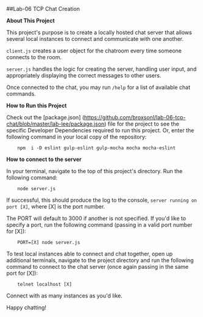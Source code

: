 ##Lab-06 TCP Chat Creation

**About This Project**

This project's purpose is to create a locally hosted chat server that allows several local instances to connect and communicate with one another.

`client.js` creates a user object for the chatroom every time someone connects to the room.

`server.js` handles the logic for creating the server, handling user input, and appropriately displaying the correct messages to other users.

Once connected to the chat, you may run `/help` for a list of available chat commands.

**How to Run this Project**

Check out the [package.json] (https://github.com/broxsonl/lab-06-tcp-chat/blob/master/lab-lee/package.json) file for the project to see the specific Developer Dependencies required to run this project. Or, enter the following command in your local copy of the repository:

        npm  i -D eslint gulp-eslint gulp-mocha mocha mocha-eslint

**How to connect to the server**

In your terminal, navigate to the top of this project's directory. Run the following command:

        node server.js

If successful, this should produce the log to the console, `server running on port [X]`, where [X] is the port number.

The PORT will default to 3000 if another is not specified. If you'd like to specify a port, run the following command (passing in a valid port number for [X]):

        PORT=[X] node server.js

To test local instances able to connect and chat together, open up additional terminals, navigate to the project directory and run the following command to connect to the chat server (once again passing in the same port for [X]):

        telnet localhost [X]

Connect with as many instances as you'd like.

Happy chatting!
